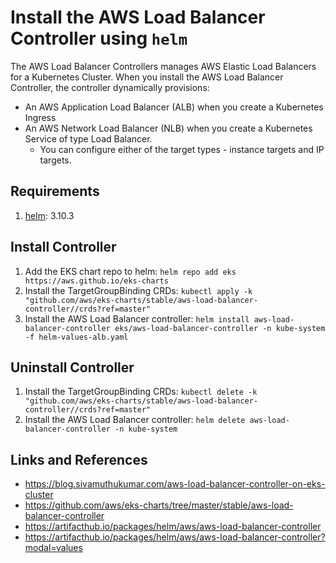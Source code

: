 # Install the AWS Load Balancer Controller using `helm`

The AWS Load Balancer Controllers manages AWS Elastic Load Balancers for a Kubernetes Cluster. When you install the AWS Load Balancer Controller, the controller dynamically provisions:

- An AWS Application Load Balancer (ALB) when you create a Kubernetes Ingress
- An AWS Network Load Balancer (NLB) when you create a Kubernetes Service of type Load Balancer.
  - You can configure either of the target types - instance targets and IP targets.

## Requirements
1. [helm](https://helm.sh/docs/intro/install/): 3.10.3

## Install Controller
1. Add the EKS chart repo to helm: `helm repo add eks https://aws.github.io/eks-charts`
2. Install the TargetGroupBinding CRDs: `kubectl apply -k "github.com/aws/eks-charts/stable/aws-load-balancer-controller//crds?ref=master"`
3. Install the AWS Load Balancer controller: `helm install aws-load-balancer-controller eks/aws-load-balancer-controller -n kube-system -f helm-values-alb.yaml`

## Uninstall Controller
1. Install the TargetGroupBinding CRDs: `kubectl delete -k "github.com/aws/eks-charts/stable/aws-load-balancer-controller//crds?ref=master"`
2. Install the AWS Load Balancer controller: `helm delete aws-load-balancer-controller -n kube-system`

## Links and References
- https://blog.sivamuthukumar.com/aws-load-balancer-controller-on-eks-cluster
- https://github.com/aws/eks-charts/tree/master/stable/aws-load-balancer-controller
- https://artifacthub.io/packages/helm/aws/aws-load-balancer-controller
- https://artifacthub.io/packages/helm/aws/aws-load-balancer-controller?modal=values
